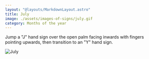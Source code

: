 ```yaml
---
layout: "@layouts/MarkdownLayout.astro"
title: July
image: ./assets/images-of-signs/july.gif
category: Months of the year
---
```


Jump a "J" hand sign over the open palm facing inwards
with fingers pointing upwards, then transition to an "Y" hand sign.

![July](@signs/july.gif)

